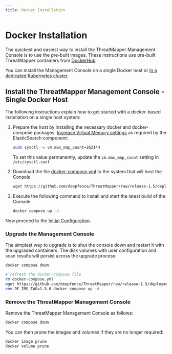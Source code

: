 ```yaml
---
title: Docker Installation
---
```


# Docker Installation

The quickest and easiest way to install the ThreatMapper Management Console is to use the pre-built images.  These instructions use pre-built ThreatMapper containers from [DockerHub](https://hub.docker.com/u/deepfenceio).

You can install the Management Console on a single Docker host or [in a dedicated Kubernetes cluster](kubernetes).

## Install the ThreatMapper Management Console - Single Docker Host

The following instructions explain how to get started with a docker-based installation on a single host system:

1. Prepare the host by installing the necessary docker and docker-compose packages. [Increase Virtual Memory settings](https://www.elastic.co/guide/en/elasticsearch/reference/current/vm-max-map-count.html) as required by the ElasticSearch component:

    ```bash
    sudo sysctl -w vm.max_map_count=262144
    ```
   To set this value permanently, update the `vm.max_map_count` setting in `/etc/sysctl.conf`
2. Download the file [docker-compose.yml](https://github.com/deepfence/ThreatMapper/blob/release-1.5/deployment-scripts/docker-compose.yml) to the system that will host the Console

    ```bash
    wget https://github.com/deepfence/ThreatMapper/raw/release-1.5/deployment-scripts/docker-compose.yml
    ```

3. Execute the following command to install and start the latest build of the Console

    ```bash
    docker compose up -d
    ```

Now proceed to the [Initial Configuration](initial-configuration).

### Upgrade the Management Console

The simplest way to upgrade is to shut the console down and restart it with the upgraded containers.  The disk volumes with user configuration and scan results will persist across the upgrade process:

```bash
docker compose down

# refresh the docker-compose file
rm docker-compose.yml
wget https://github.com/deepfence/ThreatMapper/raw/release-1.5/deployment-scripts/docker-compose.yml
env DF_IMG_TAG=1.5.0 docker compose up -d
```

### Remove the ThreatMapper Management Console

Remove the ThreatMapper Management Console as follows:

```bash
docker compose down
```

You can then prune the images and volumes if they are no longer required:

```bash
docker image prune
docker volume prune
```
